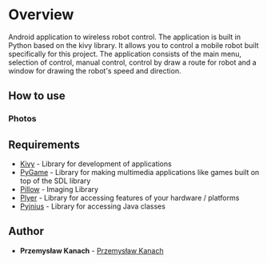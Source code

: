 # Overview

Android application to wireless robot control. The application is built in Python based on the kivy library. It allows you to control a mobile robot built specifically for this project. The application consists of the main menu, selection of control, manual control, control by draw a route for robot and a window for drawing the robot's speed and direction.

## How to use

### Photos


## Requirements

* [Kivy](https://kivy.org/#home) - Library for development of applications
* [PyGame](https://www.pygame.org/news) - Library for making multimedia applications like games built on top of the SDL library
* [Pillow](https://pillow.readthedocs.io/en/stable/) - Imaging Library
* [Plyer](https://plyer.readthedocs.io/en/latest/#) - Library for accessing features of your hardware / platforms
* [Pyjnius](https://pyjnius.readthedocs.io/en/latest/) - Library for accessing Java classes

## Author

* **Przemysław Kanach** - [Przemysław Kanach](https://github.com/Przemoo16)
